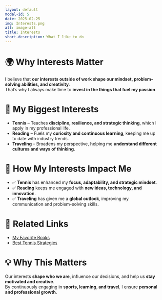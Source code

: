 ```yaml
---
layout: default
modal-id: 5
date: 2025-02-25
img: Interests.png
alt: image-alt
title: Interests
short-description: What I like to do
---
```


# 🌍 Why Interests Matter
I believe that **our interests outside of work shape our mindset, problem-solving abilities, and creativity**.  
That’s why I always make time to **invest in the things that fuel my passion**.

# 🎾 My Biggest Interests
- **Tennis** – Teaches **discipline, resilience, and strategic thinking**, which I apply in my professional life.  
- **Reading** – Fuels my **curiosity and continuous learning**, keeping me up to date with industry trends.  
- **Traveling** – Broadens my perspective, helping me **understand different cultures and ways of thinking**.  

# 🚀 How My Interests Impact Me
- ✅ **Tennis** has enhanced my **focus, adaptability, and strategic mindset**.  
- ✅ **Reading** keeps me engaged with **new ideas, technology, and innovation**.  
- ✅ **Traveling** has given me a **global outlook**, improving my communication and problem-solving skills.  

# 🔗 Related Links
- [My Favorite Books](#)  
- [Best Tennis Strategies](#)  

# 💡 Why This Matters
Our interests **shape who we are**, influence our decisions, and help us **stay motivated and creative**.  
By continuously engaging in **sports, learning, and travel**, I ensure **personal and professional growth**.
